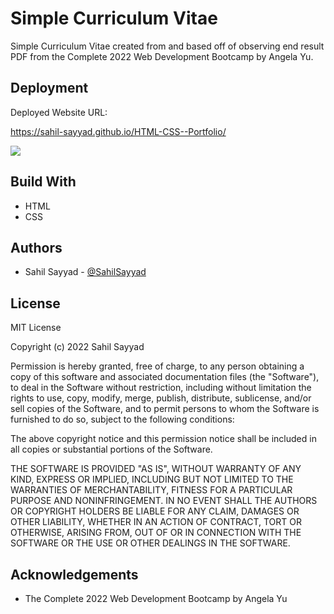 
#  Simple Curriculum Vitae

Simple Curriculum Vitae created from and based off of observing end result PDF from the Complete 2022 Web Development Bootcamp by Angela Yu.


## Deployment

Deployed Website URL:


https://sahil-sayyad.github.io/HTML-CSS--Portfolio/





![](hhttps://github.com/Sahil-Sayyad/HTML-CSS--Portfolio/blob/8a2d148e04a70ef4bf4b342c4807ca5ef8ebb459/images/Webcapture.jpeg)


## Build With

 - HTML
 - CSS



  

## Authors

- Sahil Sayyad - [@SahilSayyad](https://github.com/Sahil-Sayyad)


## License


MIT License

Copyright (c) 2022 Sahil Sayyad

Permission is hereby granted, free of charge, to any person obtaining a copy
of this software and associated documentation files (the "Software"), to deal
in the Software without restriction, including without limitation the rights
to use, copy, modify, merge, publish, distribute, sublicense, and/or sell
copies of the Software, and to permit persons to whom the Software is
furnished to do so, subject to the following conditions:

The above copyright notice and this permission notice shall be included in all
copies or substantial portions of the Software.

THE SOFTWARE IS PROVIDED "AS IS", WITHOUT WARRANTY OF ANY KIND, EXPRESS OR
IMPLIED, INCLUDING BUT NOT LIMITED TO THE WARRANTIES OF MERCHANTABILITY,
FITNESS FOR A PARTICULAR PURPOSE AND NONINFRINGEMENT. IN NO EVENT SHALL THE
AUTHORS OR COPYRIGHT HOLDERS BE LIABLE FOR ANY CLAIM, DAMAGES OR OTHER
LIABILITY, WHETHER IN AN ACTION OF CONTRACT, TORT OR OTHERWISE, ARISING FROM,
OUT OF OR IN CONNECTION WITH THE SOFTWARE OR THE USE OR OTHER DEALINGS IN THE
SOFTWARE.

## Acknowledgements

 - The Complete 2022 Web Development Bootcamp by Angela Yu
